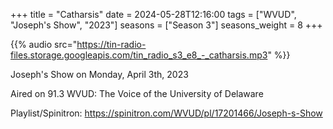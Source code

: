 +++
title = "Catharsis"
date = 2024-05-28T12:16:00
tags = ["WVUD", "Joseph's Show", "2023"]
seasons = ["Season 3"]
seasons_weight = 8
+++

{{% audio src="https://tin-radio-files.storage.googleapis.com/tin_radio_s3_e8_-_catharsis.mp3" %}}

Joseph's Show on Monday, April 3th, 2023

Aired on 91.3 WVUD: The Voice of the University of Delaware

Playlist/Spinitron: https://spinitron.com/WVUD/pl/17201466/Joseph-s-Show


